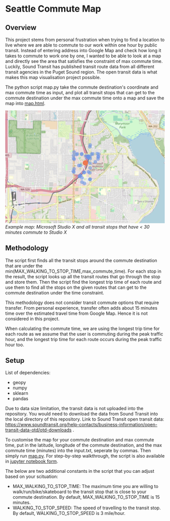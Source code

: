 # Seattle Commute Map

## Overview
This project stems from personal frustration when trying to find a location to live where we are able to commute to our work within one hour by public transit. Instead of entering address into Google Map and check how long it takes to commute to work one by one, I wanted to be able to look at a map and directly see the area that satisfies the constraint of max commute time. Luckily, Sound Transit has published transit route data from all different transit agencies in the  Puget Sound region. The open transit data is what makes this map visualisation project possible.

The python script map.py take the commute destination's coordinate and max commute time as input, and plot all transit stops that can get to the commute destination under the max commute time onto a map and save the map into [map.html](map.html).

![Example Map](map.jpg)
*Example map: Microsoft Studio X and all transit stops that have < 30 minutes commute to Studio X*

## Methodology
The script first finds all the transit stops around the commute destination that are under the min(MAX_WALKING_TO_STOP_TIME,max_commute_time). For each stop in the result, the script looks up all the transit routes that go through the stop and store them. Then the script find the longest trip time of each route and use them to find all the stops on the given routes that can get to the commute destination under the time constraint.

This methodology does not consider transit commute options that require transfer. From personal experience, transfer often adds about 15 minutes time over the estimated travel time from Google Map. Hence it is not considered in this project.

When calculating the commute time, we are using the longest trip time for each route as we assume that the user is commuting during the peak traffic hour, and the longest trip time for each route occurs during the peak traffic hour too.

## Setup
List of dependencies:
* geopy
* numpy
* sklearn
* pandas

Due to data size limitation, the transit data is not uploaded into the repository. You would need to download the data from Sound Transit into the local directory of this repository. Link to Sound Transit open transit data: https://www.soundtransit.org/help-contacts/business-information/open-transit-data-otd/otd-downloads .

To customise the map for your commute destination and max commute time, put in the latitude, longitude of the commute destination, and the max commute time (minutes) into the input.txt, seperate by commas. Then simply run [map.py](map.py). For step-by-step walkthrough, the script is also available in [jupyter notebook form](transit_map_process.ipynb).

The below are two additional constants in the script that you can adjust based on your scituation:
* MAX_WALKING_TO_STOP_TIME: The maximum time you are willing to walk/run/bike/skateboard to the transit stop that is close to your commute destination. By default, MAX_WALKING_TO_STOP_TIME is 15 minutes.
* WALKING_TO_STOP_SPEED: The speed of travelling to the transit stop. By default, WALKING_TO_STOP_SPEED is 3 mile/hour.

